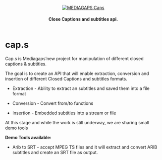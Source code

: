 <p align="center">
  <a href="https://www.mediagaps.com">
    <img alt="MEDIAGAPS Caps " src="http://www.mediagaps.com/wp-content/uploads/2020/07/caps-14.png" >
  </a>
  <h4 align="center">
    Close Captions and subtitles api.
  </h4>
  <p align="center">
	<a>
	<img src="https://img.shields.io/badge/license-Apache 2.0-9cf" alt=""></img></a>
  </p>

# cap.s

Cap.s is Mediagaps’new project for manipulation of different closed captions & subtitles. 

The goal is to create an API that will enable extraction, conversion and insertion of different Closed Captions and subtitles formats.

 - Extraction - Ability to extract an subtitles and saved them into a file format

 - Conversion - Convert from/to functions 

 - Insertion - Embedded subtitles into a stream or file

At this stage and while the work is still underway, we are sharing small demo tools

**Demo Tools available:**
- Arib to SRT - accept MPEG TS files and it will extract and convert ARIB subtitles and create an SRT file as output.


